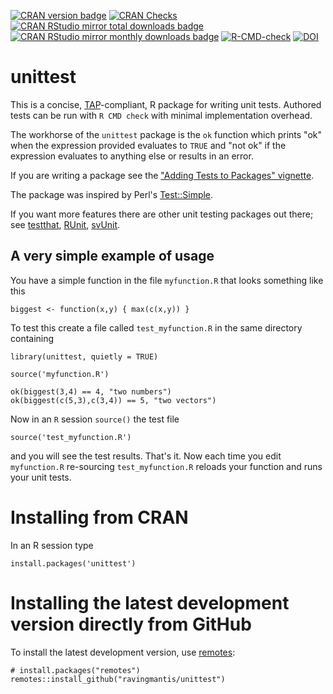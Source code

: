 [![CRAN version badge](https://img.shields.io/cran/v/unittest.svg)](https://cran.r-project.org/package=unittest)
[![CRAN Checks](https://cranchecks.info/badges/summary/unittest)](https://cran.r-project.org/web/checks/check_results_unittest.html)
[![CRAN RStudio mirror total downloads badge](https://cranlogs.r-pkg.org/badges/grand-total/unittest?color=001577)](https://cran.r-project.org/package=unittest)
[![CRAN RStudio mirror monthly downloads badge](https://cranlogs.r-pkg.org/badges/unittest?color=001577)](https://cran.r-project.org/package=unittest)
[![R-CMD-check](https://github.com/ravingmantis/unittest/workflows/R-CMD-check/badge.svg)](https://github.com/ravingmantis/unittest/actions)
[![DOI](https://zenodo.org/badge/23253323.svg)](https://zenodo.org/badge/latestdoi/23253323)

unittest
========

This is a concise, [TAP](http://testanything.org/)-compliant, R package for writing unit tests. Authored tests can be run with `R CMD check` with minimal implementation overhead.

The workhorse of the `unittest` package is the `ok` function which prints "ok" when the expression provided evaluates to `TRUE` and "not ok" if the expression evaluates to anything else or results in an error.

If you are writing a package see the ["Adding Tests to Packages" vignette](https://cran.r-project.org/package=unittest/vignettes/testing_packages.html).

The package was inspired by Perl's [Test::Simple](https://metacpan.org/pod/Test::Simple).

If you want more features there are other unit testing packages out there; see [testthat](https://CRAN.R-project.org/package=testthat), [RUnit](https://CRAN.R-project.org/package=RUnit), [svUnit](https://CRAN.R-project.org/package=svUnit).

A very simple example of usage
------------------------------

You have a simple function in the file `myfunction.R` that looks something like this

    biggest <- function(x,y) { max(c(x,y)) }
       
To test this create a file called `test_myfunction.R` in the same directory containing

    library(unittest, quietly = TRUE)
    
    source('myfunction.R')
    
    ok(biggest(3,4) == 4, "two numbers")    
    ok(biggest(c(5,3),c(3,4)) == 5, "two vectors")    

Now in an `R` session `source()` the test file

    source('test_myfunction.R')

and you will see the test results. That's it.  Now each time you edit `myfunction.R` re-sourcing `test_myfunction.R` reloads your function and runs your unit tests.

Installing from CRAN
====================

In an R session type

    install.packages('unittest')

Installing the latest development version directly from GitHub
==============================================================

To install the latest development version, use [remotes](https://CRAN.R-project.org/package=remotes):

    # install.packages("remotes")
    remotes::install_github("ravingmantis/unittest")

